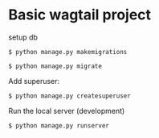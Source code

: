 # Basic wagtail project

setup db

```
$ python manage.py makemigrations

$ python manage.py migrate
```

Add superuser:

```
$ python manage.py createsuperuser
```

Run the local server (development)
```
$ python manage.py runserver
```
